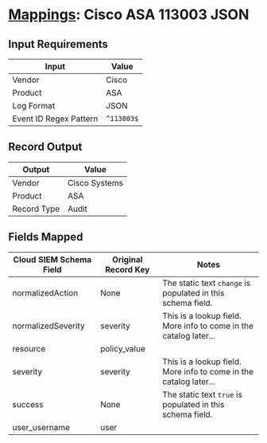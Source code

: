 # [Mappings](README.md): Cisco ASA 113003 JSON

## Input Requirements

|Input|Value|
|-----|-----|
|Vendor|Cisco|
|Product|ASA|
|Log Format|JSON|
|Event ID Regex Pattern|`^113003$`|

## Record Output

|Output|Value|
|------|-----|
|Vendor|Cisco Systems|
|Product|ASA|
|Record Type|Audit|

## Fields Mapped

|Cloud SIEM Schema Field|Original Record Key|Notes|
|-----------------------|-------------------|-----|
|normalizedAction|None|The static text `change` is populated in this schema field.|
|normalizedSeverity|severity|This is a lookup field. More info to come in the catalog later...|
|resource|policy_value||
|severity|severity|This is a lookup field. More info to come in the catalog later...|
|success|None|The static text `true` is populated in this schema field.|
|user_username|user||

